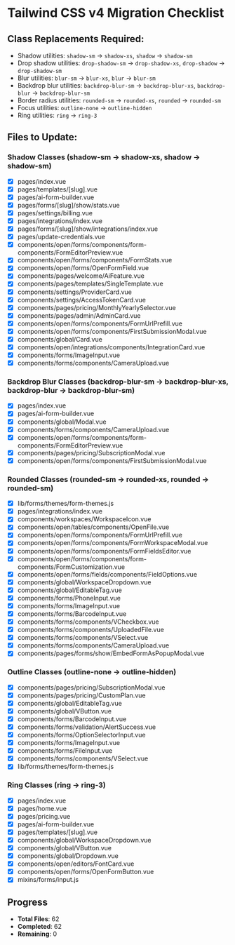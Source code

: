 # Tailwind CSS v4 Migration Checklist

## Class Replacements Required:

- Shadow utilities: `shadow-sm` → `shadow-xs`, `shadow` → `shadow-sm`
- Drop shadow utilities: `drop-shadow-sm` → `drop-shadow-xs`, `drop-shadow` → `drop-shadow-sm`
- Blur utilities: `blur-sm` → `blur-xs`, `blur` → `blur-sm`
- Backdrop blur utilities: `backdrop-blur-sm` → `backdrop-blur-xs`, `backdrop-blur` → `backdrop-blur-sm`
- Border radius utilities: `rounded-sm` → `rounded-xs`, `rounded` → `rounded-sm`
- Focus utilities: `outline-none` → `outline-hidden`
- Ring utilities: `ring` → `ring-3`

## Files to Update:

### Shadow Classes (shadow-sm → shadow-xs, shadow → shadow-sm)

- [x] pages/index.vue
- [x] pages/templates/[slug].vue
- [x] pages/ai-form-builder.vue
- [x] pages/forms/[slug]/show/stats.vue
- [x] pages/settings/billing.vue
- [x] pages/integrations/index.vue
- [x] pages/forms/[slug]/show/integrations/index.vue
- [x] pages/update-credentials.vue
- [x] components/open/forms/components/form-components/FormEditorPreview.vue
- [x] components/open/forms/components/FormStats.vue
- [x] components/open/forms/OpenFormField.vue
- [x] components/pages/welcome/AiFeature.vue
- [x] components/pages/templates/SingleTemplate.vue
- [x] components/settings/ProviderCard.vue
- [x] components/settings/AccessTokenCard.vue
- [x] components/pages/pricing/MonthlyYearlySelector.vue
- [x] components/pages/admin/AdminCard.vue
- [x] components/open/forms/components/FormUrlPrefill.vue
- [x] components/open/forms/components/FirstSubmissionModal.vue
- [x] components/global/Card.vue
- [x] components/open/integrations/components/IntegrationCard.vue
- [x] components/forms/ImageInput.vue
- [x] components/forms/components/CameraUpload.vue

### Backdrop Blur Classes (backdrop-blur-sm → backdrop-blur-xs, backdrop-blur → backdrop-blur-sm)

- [x] pages/index.vue
- [x] pages/ai-form-builder.vue
- [x] components/global/Modal.vue
- [x] components/forms/components/CameraUpload.vue
- [x] components/open/forms/components/form-components/FormEditorPreview.vue
- [x] components/pages/pricing/SubscriptionModal.vue
- [x] components/open/forms/components/FirstSubmissionModal.vue

### Rounded Classes (rounded-sm → rounded-xs, rounded → rounded-sm)

- [x] lib/forms/themes/form-themes.js
- [x] pages/integrations/index.vue
- [x] components/workspaces/WorkspaceIcon.vue
- [x] components/open/tables/components/OpenFile.vue
- [x] components/open/forms/components/FormUrlPrefill.vue
- [x] components/open/forms/components/FormWorkspaceModal.vue
- [x] components/open/forms/components/FormFieldsEditor.vue
- [x] components/open/forms/components/form-components/FormCustomization.vue
- [x] components/open/forms/fields/components/FieldOptions.vue
- [x] components/global/WorkspaceDropdown.vue
- [x] components/global/EditableTag.vue
- [x] components/forms/PhoneInput.vue
- [x] components/forms/ImageInput.vue
- [x] components/forms/BarcodeInput.vue
- [x] components/forms/components/VCheckbox.vue
- [x] components/forms/components/UploadedFile.vue
- [x] components/forms/components/VSelect.vue
- [x] components/forms/components/CameraUpload.vue
- [x] components/pages/forms/show/EmbedFormAsPopupModal.vue

### Outline Classes (outline-none → outline-hidden)

- [x] components/pages/pricing/SubscriptionModal.vue
- [x] components/pages/pricing/CustomPlan.vue
- [x] components/global/EditableTag.vue
- [x] components/global/VButton.vue
- [x] components/forms/BarcodeInput.vue
- [x] components/forms/validation/AlertSuccess.vue
- [x] components/forms/OptionSelectorInput.vue
- [x] components/forms/ImageInput.vue
- [x] components/forms/FileInput.vue
- [x] components/forms/components/VSelect.vue
- [x] lib/forms/themes/form-themes.js

### Ring Classes (ring → ring-3)

- [x] pages/index.vue
- [x] pages/home.vue
- [x] pages/pricing.vue
- [x] pages/ai-form-builder.vue
- [x] pages/templates/[slug].vue
- [x] components/global/WorkspaceDropdown.vue
- [x] components/global/VButton.vue
- [x] components/global/Dropdown.vue
- [x] components/open/editors/FontCard.vue
- [x] components/open/forms/OpenFormButton.vue
- [x] mixins/forms/input.js

## Progress

- **Total Files**: 62
- **Completed**: 62
- **Remaining**: 0
